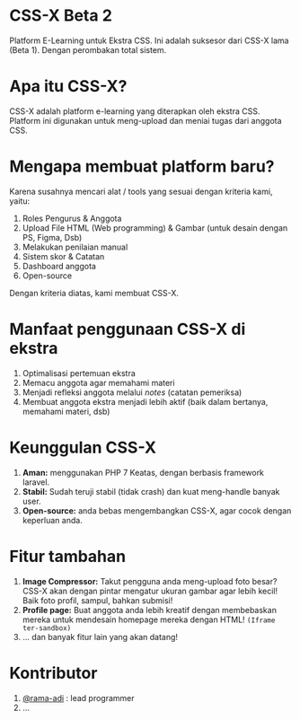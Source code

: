
# CSS-X Beta 2
Platform E-Learning untuk Ekstra CSS.
Ini adalah suksesor dari CSS-X lama (Beta 1). Dengan perombakan total sistem.

# Apa itu CSS-X?
CSS-X adalah platform e-learning yang diterapkan oleh ekstra CSS. Platform ini digunakan untuk meng-upload dan meniai tugas dari anggota CSS.

# Mengapa membuat platform baru?
Karena susahnya mencari alat / tools yang sesuai dengan kriteria kami, yaitu:
1. Roles Pengurus & Anggota
2. Upload File HTML (Web programming) & Gambar (untuk desain dengan PS, Figma, Dsb)
3. Melakukan penilaian manual
4. Sistem skor & Catatan
5. Dashboard anggota
6. Open-source

Dengan kriteria diatas, kami membuat CSS-X.

# Manfaat penggunaan CSS-X di ekstra
1. Optimalisasi pertemuan ekstra
2. Memacu anggota agar memahami materi 
3. Menjadi refleksi anggota melalui *notes* (catatan pemeriksa)
4. Membuat anggota ekstra menjadi lebih aktif (baik dalam bertanya, memahami materi, dsb)

# Keunggulan CSS-X
1. **Aman:** menggunakan PHP 7 Keatas, dengan berbasis framework laravel.
2. **Stabil:** Sudah teruji stabil (tidak crash) dan kuat meng-handle banyak user.
3. **Open-source:** anda bebas mengembangkan CSS-X, agar cocok dengan keperluan anda.

# Fitur tambahan
1. **Image Compressor:** Takut pengguna anda meng-upload foto besar? CSS-X akan dengan pintar mengatur ukuran gambar agar lebih kecil! Baik foto profil, sampul, bahkan submisi!
2. **Profile page:** Buat anggota anda lebih kreatif dengan membebaskan mereka untuk mendesain homepage mereka dengan HTML! `(Iframe ter-sandbox)`
3. ... dan banyak fitur lain yang akan datang!

# Kontributor
1. [@rama-adi](https://github.com/rama-adi) : lead programmer
2. ...
